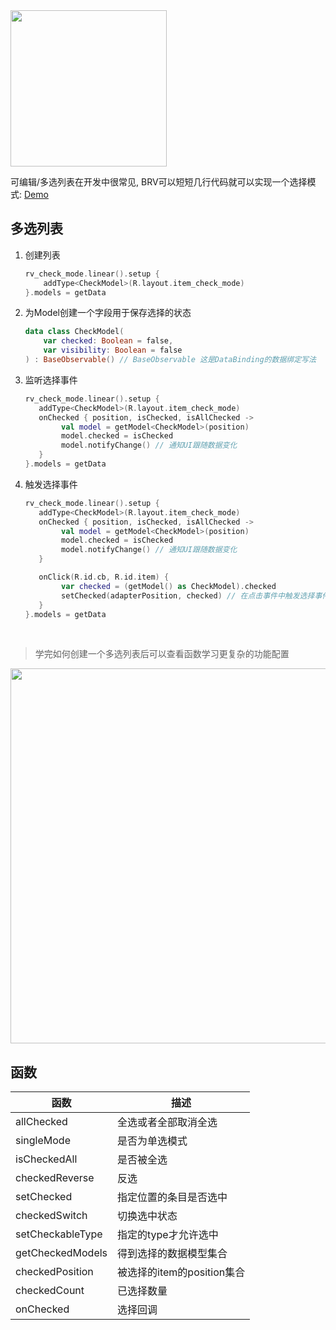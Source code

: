 <img src="https://i.imgur.com/XOAv59E.gif" width="250"/>

可编辑/多选列表在开发中很常见, BRV可以短短几行代码就可以实现一个选择模式: [Demo](https://github.com/liangjingkanji/BRV/blob/master/sample/src/main/java/com/drake/brv/sample/ui/fragment/CheckModeFragment.kt)

## 多选列表

1. 创建列表
    ```kotlin
    rv_check_mode.linear().setup {
        addType<CheckModel>(R.layout.item_check_mode)
    }.models = getData
    ```

2. 为Model创建一个字段用于保存选择的状态
    ```kotlin hl_lines="2"
    data class CheckModel(
        var checked: Boolean = false,
        var visibility: Boolean = false
    ) : BaseObservable() // BaseObservable 这是DataBinding的数据绑定写法
    ```

3. 监听选择事件
    ```kotlin hl_lines="3"
    rv_check_mode.linear().setup {
       addType<CheckModel>(R.layout.item_check_mode)
       onChecked { position, isChecked, isAllChecked ->
            val model = getModel<CheckModel>(position)
            model.checked = isChecked
            model.notifyChange() // 通知UI跟随数据变化
       }
    }.models = getData
    ```

4. 触发选择事件
    ```kotlin hl_lines="11"
    rv_check_mode.linear().setup {
       addType<CheckModel>(R.layout.item_check_mode)
       onChecked { position, isChecked, isAllChecked ->
            val model = getModel<CheckModel>(position)
            model.checked = isChecked
            model.notifyChange() // 通知UI跟随数据变化
       }

       onClick(R.id.cb, R.id.item) {
            var checked = (getModel() as CheckModel).checked
            setChecked(adapterPosition, checked) // 在点击事件中触发选择事件, 即点击列表条目就选中
       }
    }.models = getData
    ```


<br>

> 学完如何创建一个多选列表后可以查看函数学习更复杂的功能配置

<img src="https://i.imgur.com/fZ7RDtX.png" width="600"/>


## 函数

| 函数 | 描述 |
|-|-|
| allChecked | 全选或者全部取消全选 |
| singleMode | 是否为单选模式 |
| isCheckedAll | 是否被全选 |
| checkedReverse | 反选 |
| setChecked | 指定位置的条目是否选中 |
| checkedSwitch | 切换选中状态 |
| setCheckableType | 指定的type才允许选中 |
| getCheckedModels | 得到选择的数据模型集合 |
| checkedPosition | 被选择的item的position集合 |
| checkedCount | 已选择数量 |
| onChecked | 选择回调 |

